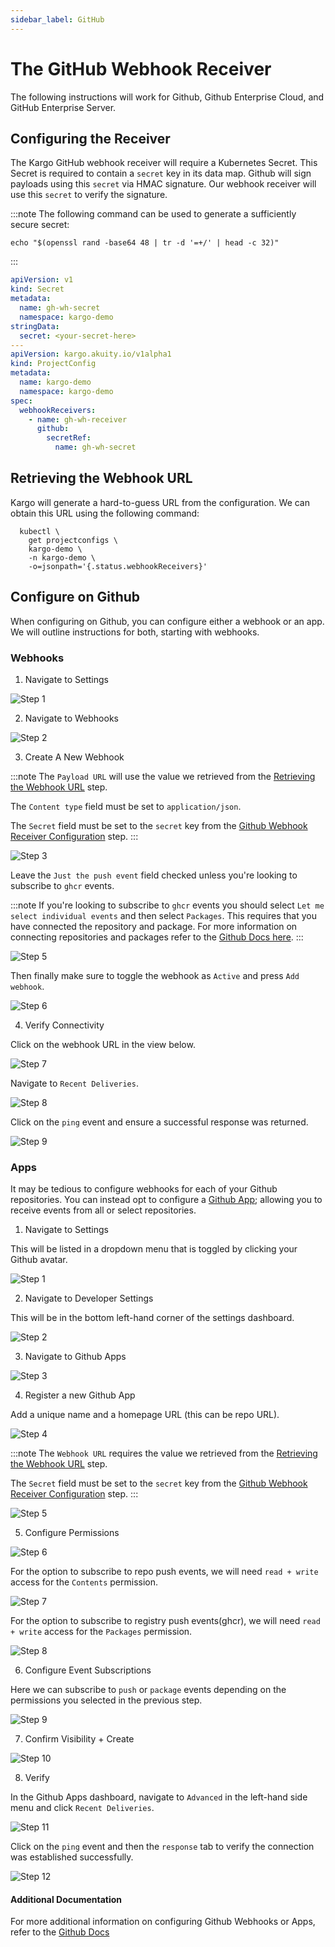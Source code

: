 ```yaml
---
sidebar_label: GitHub
---
```


# The GitHub Webhook Receiver

The following instructions will work for Github,
Github Enterprise Cloud, and GitHub Enterprise Server.

## Configuring the Receiver

The Kargo GitHub webhook receiver will require a Kubernetes Secret. This Secret is required to contain a `secret` key in its data map. Github will sign payloads using this `secret` via HMAC signature. Our webhook receiver will use this `secret` to verify the signature.

:::note
The following command can be used to generate a sufficiently secure secret:

```shell
echo "$(openssl rand -base64 48 | tr -d '=+/' | head -c 32)"
```

:::

```yaml
apiVersion: v1
kind: Secret
metadata:
  name: gh-wh-secret
  namespace: kargo-demo
stringData:
  secret: <your-secret-here>
---
apiVersion: kargo.akuity.io/v1alpha1
kind: ProjectConfig
metadata:
  name: kargo-demo
  namespace: kargo-demo
spec:
  webhookReceivers: 
    - name: gh-wh-receiver
      github:
        secretRef:
          name: gh-wh-secret
```

## Retrieving the Webhook URL

Kargo will generate a hard-to-guess URL from the configuration. We can obtain 
this URL using the following command:

```shell
  kubectl \
    get projectconfigs \
    kargo-demo \
    -n kargo-demo \
    -o=jsonpath='{.status.webhookReceivers}'
```


## Configure on Github

When configuring on Github, you can configure either a webhook or an app. We will outline instructions for both, starting with webhooks.

### Webhooks

1. Navigate to Settings

![Step 1](./img/webhooks/1.png "Settings")

2. Navigate to Webhooks

![Step 2](./img/webhooks/2.png "Webhooks")

3. Create A New Webhook

:::note
The `Payload URL` will use the value we retrieved from the [Retrieving the Webhook URL](#retrieving-the-webhook-url) step.

The `Content type` field must be set to `application/json`.

The `Secret` field must be set to the `secret` key from the [Github Webhook Receiver Configuration](#github-webhook-receiver-configuration) step.
:::

![Step 3](./img/webhooks/4.png "Add Webhook")

Leave the `Just the push event` field checked unless you're
looking to subscribe to `ghcr` events.

:::note
If you're looking to subscribe to `ghcr` events you should select `Let me select individual events` and then select `Packages`.
This requires that you have connected the repository and package. For more information on connecting repositories and packages refer to the [Github Docs here](https://docs.github.com/en/packages/learn-github-packages/connecting-a-repository-to-a-package).
:::

![Step 5](./img/webhooks/5.png "Event Subscription")

Then finally make sure to toggle the webhook as `Active` and
press `Add webhook`.

![Step 6](./img/webhooks/6.png "Submit Form")

4. Verify Connectivity

Click on the webhook URL in the view below.

![Step 7](./img/webhooks/7.png "Created")

Navigate to `Recent Deliveries`.

![Step 8](./img/webhooks/8.png "Recent Deliveries")

Click on the `ping` event and ensure a successful response was returned.

![Step 9](./img/webhooks/9.png "Response")


### Apps

It may be tedious to configure webhooks for each of your Github repositories. You can instead opt to configure a [Github App](https://docs.github.com/en/apps); allowing you to receive events from all or select repositories.

1. Navigate to Settings

This will be listed in a dropdown menu that is
toggled by clicking your Github avatar.

![Step 1](./img/apps/1.png "Settings")

2. Navigate to Developer Settings

This will be in the bottom left-hand corner of the settings dashboard.

![Step 2](./img/apps/2.png "Developer Settings")

3. Navigate to Github Apps

![Step 3](./img/apps/3.png "Github Apps")

4. Register a new Github App

Add a unique name and a homepage URL (this can be repo URL).

![Step 4](./img/apps/4.png "Register New App")

:::note
The `Webhook URL` requires the value we retrieved from the [Retrieving the Webhook URL](#retrieving-the-webhook-url) step.

The `Secret` field must be set to the `secret` key from the [Github Webhook Receiver Configuration](#github-webhook-receiver-configuration) step.
:::

![Step 5](./img/apps/5.png "Configure Webhook")

5. Configure Permissions

![Step 6](./img/apps/6.png "Permissions")

For the option to subscribe to repo push events, we will need `read + write` access for the `Contents` permission.

![Step 7](./img/apps/7.png "Permissions - Contents")

For the option to subscribe to registry push events(ghcr), we will need `read + write` access for the `Packages` permission.

![Step 8](./img/apps/8.png "Permissions - Packages")

6. Configure Event Subscriptions

Here we can subscribe to `push` or `package` events depending
on the permissions you selected in the previous step.

![Step 9](./img/apps/9.png "Subscribe to Events")

7. Confirm Visibility + Create

![Step 10](./img/apps/10.png "Submit Form")

8. Verify

In the Github Apps dashboard, navigate to `Advanced` in the left-hand side menu and click `Recent Deliveries`.

![Step 11](./img/apps/11.png "Recent Deliveries")

Click on the `ping` event and then the `response` tab to
verify the connection was established successfully.

![Step 12](./img/apps/12.png "Response")

#### Additional Documentation

For more additional information on configuring Github Webhooks or Apps, refer to the [Github Docs](https://docs.github.com/en/webhooks/using-webhooks/creating-webhooks)

